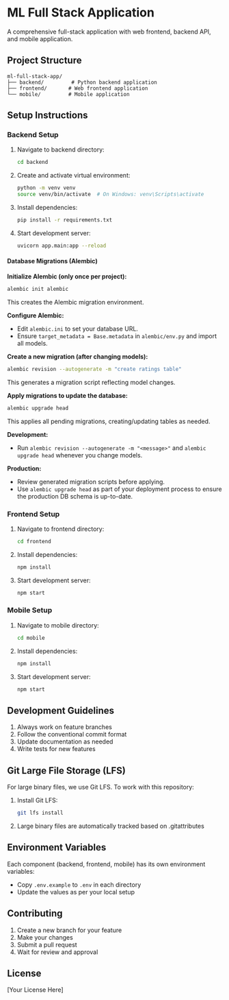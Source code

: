 # ML Full Stack Application

A comprehensive full-stack application with web frontend, backend API, and mobile application.

## Project Structure

```
ml-full-stack-app/
├── backend/         # Python backend application
├── frontend/       # Web frontend application
└── mobile/         # Mobile application
```

## Setup Instructions

### Backend Setup
1. Navigate to backend directory:
   ```bash
   cd backend
   ```
2. Create and activate virtual environment:
   ```bash
   python -m venv venv
   source venv/bin/activate  # On Windows: venv\Scripts\activate
   ```
3. Install dependencies:
   ```bash
   pip install -r requirements.txt
   ```
4. Start development server:
   ```bash
   uvicorn app.main:app --reload
   ```

#### Database Migrations (Alembic)

**Initialize Alembic (only once per project):**
```bash
alembic init alembic
```
This creates the Alembic migration environment.

**Configure Alembic:**
- Edit `alembic.ini` to set your database URL.
- Ensure `target_metadata = Base.metadata` in `alembic/env.py` and import all models.

**Create a new migration (after changing models):**
```bash
alembic revision --autogenerate -m "create ratings table"
```
This generates a migration script reflecting model changes.

**Apply migrations to update the database:**
```bash
alembic upgrade head
```
This applies all pending migrations, creating/updating tables as needed.

**Development:**
- Run `alembic revision --autogenerate -m "<message>"` and `alembic upgrade head` whenever you change models.

**Production:**
- Review generated migration scripts before applying.
- Use `alembic upgrade head` as part of your deployment process to ensure the production DB schema is up-to-date.


### Frontend Setup
1. Navigate to frontend directory:
   ```bash
   cd frontend
   ```
2. Install dependencies:
   ```bash
   npm install
   ```
3. Start development server:
   ```bash
   npm start
   ```

### Mobile Setup
1. Navigate to mobile directory:
   ```bash
   cd mobile
   ```
2. Install dependencies:
   ```bash
   npm install
   ```
3. Start development server:
   ```bash
   npm start
   ```

## Development Guidelines

1. Always work on feature branches
2. Follow the conventional commit format
3. Update documentation as needed
4. Write tests for new features

## Git Large File Storage (LFS)

For large binary files, we use Git LFS. To work with this repository:

1. Install Git LFS:
   ```bash
   git lfs install
   ```
2. Large binary files are automatically tracked based on .gitattributes

## Environment Variables

Each component (backend, frontend, mobile) has its own environment variables:
- Copy `.env.example` to `.env` in each directory
- Update the values as per your local setup

## Contributing

1. Create a new branch for your feature
2. Make your changes
3. Submit a pull request
4. Wait for review and approval

## License

[Your License Here]
